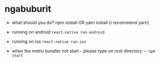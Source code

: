 # ngabuburit

* what should you do?
npm install OR yarn install (i recommend yarn)

* running on android
`react-native run-android`

* running on ios
`react-native run-ios`

* when the metro bundler not start - please type on root directory
-- `npm start`
